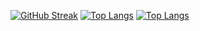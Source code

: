 [![GitHub Streak](https://github-readme-streak-stats.herokuapp.com/?user=BatuhanKaraca99)](https://git.io/streak-stats)
[![Top Langs](https://github-readme-stats.vercel.app/api/top-langs/?username=BatuhanKaraca99&langs_count=8)](https://github.com/anuraghazra/github-readme-stats)
[![Top Langs](https://github-readme-stats.vercel.app/api/top-langs/?username=BatuhanKaraca99)](https://github.com/anuraghazra/github-readme-stats)

